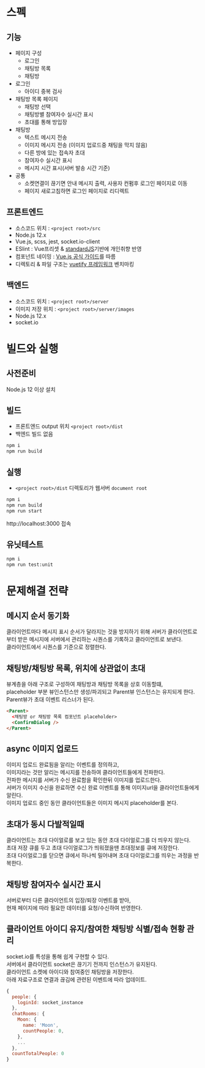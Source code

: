 # 스펙

## 기능

- 페이지 구성
  - 로그인
  - 채팅방 목록
  - 채팅방
- 로그인
  - 아이디 중복 검사
- 채팅방 목록 페이지
  - 채팅방 선택
  - 채팅방별 참여자수 실시간 표시
  - 초대를 통해 방입장
- 채팅방
  - 텍스트 메시지 전송
  - 이미지 메시지 전송 (이미지 업로드중 채팅을 막지 않음)
  - 다른 방에 있는 접속자 초대
  - 참여자수 실시간 표시
  - 메시지 시간 표시(서버 발송 시간 기준)
- 공통
  - 소켓연결이 끊기면 안내 메시지 출력, 사용자 컨펌후 로그인 페이지로 이동
  - 페이지 새로고침하면 로그인 페이지로 리디렉트

## 프론트엔드

- 소스코드 위치 : `<project root>/src`
- Node.js 12.x
- Vue.js, scss, jest, socket.io-client
- ESlint : Vue프리셋 & [standardJS](https://standardjs.com/)기반에 개인취향 반영
- 컴포넌트 네이밍 : [Vue.js 공식 가이드](https://vuejs.org/v2/style-guide/#Priority-B-Rules-Strongly-Recommended-Improving-Readability)를 따름
- 디렉토리 & 파일 구조는 [vuetify 프레임워크](https://github.com/vuetifyjs/vuetify/tree/master/packages/vuetify/src/components) 벤치마킹

## 백엔드

- 소스코드 위치 : `<project root>/server`
- 이미지 저장 위치 : `<project root>/server/images`
- Node.js 12.x
- socket.io

# 빌드와 실행

## 사전준비

Node.js 12 이상 설치

## 빌드

- 프론트엔드 output 위치 `<project root>/dist`
- 백엔드 빌드 없음

```sh
npm i
npm run build
```

## 실행

- `<project root>/dist` 디렉토리가 웹서버 `document root`

```sh
npm i
npm run build
npm run start
```

http://localhost:3000 접속

## 유닛테스트

```sh
npm i
npm run test:unit
```

# 문제해결 전략

## 메시지 순서 동기화

클라이언트마다 메시지 표시 순서가 달라지는 것을 방지하기 위해 서버가 클라이언트로부터 받은 메시지에 서버에서 관리하는 시퀀스를 기록하고 클라이언트로 보낸다.  
클라이언트에서 시퀀스를 기준으로 정렬한다.

## 채팅방/채팅방 목록, 위치에 상관없이 초대

뷰계층을 아래 구조로 구성하여 채팅방과 채팅방 목록을 상호 이동할떄,  
placeholder 부분 뷰인스턴스만 생성/파괴되고 Parent뷰 인스턴스는 유지되게 한다.  
Parent뷰가 초대 이벤트 리스너가 된다.

```html
<Parent>
  <채팅방 or 채팅방 목록 컴포넌트 placeholder>
  <ConfirmDialog />
</Parent>
```

## async 이미지 업로드

이미지 업로드 완료됨을 알리는 이벤트를 정의하고,  
이미지라는 것만 알리는 메시지를 전송하여 클라이언트들에게 전파한다.  
전파한 메시지를 서버가 수신 완료함을 확인한뒤 이미지를 업로드한다.  
서버가 이미지 수신을 완료하면 수신 완료 이벤트를 통해 이미지url을 클라이언트들에게 알린다.  
이미지 업로드 중인 동안 클라이언트들은 이미지 메시지 placeholder를 본다.

## 초대가 동시 다발적일때

클라이언트는 초대 다이얼로를 보고 있는 동안 초대 다이얼로그를 더 띄우지 않는다.  
초대 저장 큐를 두고 초대 다이얼로그가 띄워졌을땐 초대정보를 큐에 저장한다.  
초대 다이얼로그를 닫으면 큐에서 하나씩 밀어내며 초대 다이얼로그를 띄우는 과정을 반복한다.

## 채팅방 참여자수 실시간 표시

서버로부터 다른 클라이언트의 입장/퇴장 이벤트를 받아,  
현재 페이지에 따라 필요한 데이터를 요청/수신하여 반영한다.

## 클라이언트 아이디 유지/참여한 채팅방 식별/접속 현황 관리

socket.io를 특성을 통해 쉽게 구현할 수 있다.  
서버에서 클라이언트 socket은 끊기기 전까지 인스턴스가 유지된다.  
클라이언트 소켓에 아이디와 참여중인 채팅방을 저장한다.  
아래 자료구조로 연결과 끊김에 관련된 이벤트에 따라 업데이트.

```javascript
{
  people: {
    loginId: socket_instance
  },
  chatRooms: {
    Moon: {
      name: 'Moon',
      countPeople: 0,
    },
    ...
  },
  countTotalPeople: 0
}
```
